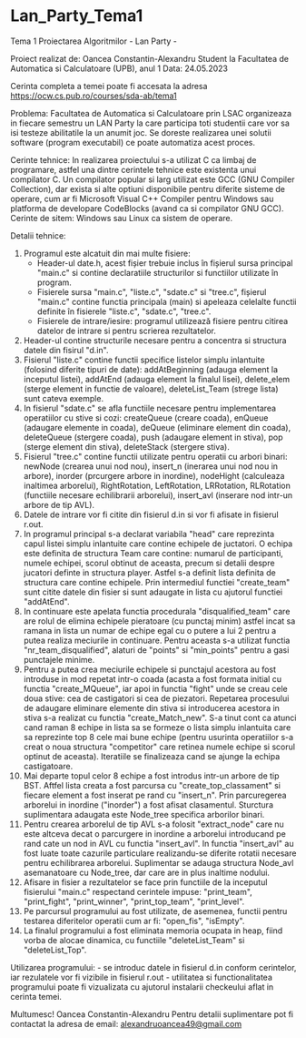 # Lan_Party_Tema1
Tema 1 Proiectarea Algoritmilor - Lan Party - 

Proiect realizat de: Oancea Constantin-Alexandru
Student la Facultatea de Automatica si Calculatoare (UPB), anul 1
Data: 24.05.2023

Cerinta completa a temei poate fi accesata la adresa https://ocw.cs.pub.ro/courses/sda-ab/tema1

Problema: Facultatea de Automatica si Calculatoare prin LSAC organizeaza in fiecare semestru un LAN Party la care participa toti studentii care vor sa isi testeze abilitatile la un anumit joc. Se doreste realizarea unei solutii software (program executabil) ce poate automatiza acest proces.

Cerinte tehnice:
  In realizarea proiectului s-a utilizat C ca limbaj de programare, astfel una dintre cerintele tehnice este  existenta unui compilator C. Un compilator popular si larg utilizat este GCC (GNU Compiler Collection), dar exista si alte optiuni disponibile pentru diferite sisteme de operare, cum ar fi Microsoft Visual C++ Compiler pentru Windows sau platforma de developare CodeBlocks (avand ca si compilator GNU GCC).
  Cerinte de sitem: Windows sau Linux ca sistem de operare.
 
 Detalii tehnice: 
   1. Programul este alcatuit din mai multe fisiere:
        - Header-ul date.h, acest fișier trebuie inclus în fișierul sursa principal "main.c" si contine declaratiile structurilor si functiilor utilizate în program.
        - Fisierele sursa "main.c", "liste.c", "sdate.c" si "tree.c", fișierul "main.c" contine functia principala (main) si apeleaza celelalte functii definite în fisierele "liste.c", "sdate.c", "tree.c". 
        - Fisierele de intrare/iesire: programul utilizează fisiere pentru citirea datelor de intrare si pentru scrierea rezultatelor.
   2. Header-ul contine structurile necesare pentru a concentra si structura datele din fisirul "d.in".
   3. Fisierul "liste.c" contine functii specifice listelor simplu inlantuite (folosind diferite tipuri de date): addAtBeginning (adauga element la inceputul listei), addAtEnd (adauga element la finalul lisei), delete_elem (sterge element in functie de valoare), deleteList_Team (strege lista) sunt cateva exemple.
   4. In fisierul "sdate.c" se afla functiile necesare pentru implementarea operatiilor cu stive si cozi: createQueue (creare coada), enQueue (adaugare elemente in coada), deQueue (eliminare element din coada), deleteQueue (stergere coada), push (adaugare element in stiva), pop (sterge element din stiva), deleteStack (stergere stiva).
   5. Fisierul "tree.c" contine functii utilizate pentru operatii cu arbori binari: newNode (crearea unui nod nou), insert_n (inerarea unui nod nou in arbore), inorder (prcurgere arbore in inordine), nodeHight (calculeaza inaltimea arborelui), RightRotation, LeftRotation, LRRotation, RLRotation (functiile necesare echilibrarii arborelui), insert_avl (inserare nod intr-un arbore de tip AVL).
   6. Datele de intrare vor fi citite din fisierul d.in si vor fi afisate in fisierul r.out. 
   7. In programul principal s-a declarat variabila "head" care reprezinta capul listei simplu inlantuite care contine echipele de juctatori. O echipa este definita de structura Team care contine: numarul de participanti, numele echipei, scorul obtinut de aceasta, precum si detalii despre jucatori definte in structura player. Astfel s-a definit lista definita de structura care contine echipele. Prin intermediul functiei "create_team" sunt citite datele din fisier si sunt adaugate in lista cu ajutorul functiei "addAtEnd".
   8. In continuare este apelata functia procedurala "disqualified_team" care are rolul de elimina echipele pieratoare (cu punctaj minim) astfel incat sa ramana in lista un numar de echipe egal cu o putere a lui 2 pentru a putea realiza meciurile in continuare. Pentru aceasta s-a utilizat functia "nr_team_disqualified", alaturi de "points" si "min_points" pentru a gasi punctajele minime.
   9. Pentru a putea crea meciurile echipele si punctajul acestora au fost introduse in mod repetat intr-o coada (acasta a fost formata initial cu functia "create_MQueue", iar apoi in functia "fight" unde se creau cele doua stive: cea de castigatori si cea de piezatori. Repetarea procesului de adaugare eliminare elemente din stiva si introducerea acestora in stiva s-a realizat cu functia "create_Match_new". S-a tinut cont ca atunci cand raman 8 echipe in lista sa se formeze o lista simplu inlantuita care sa reprezinte top 8 cele mai bune echipe (pentru usurinta operatiilor s-a creat o noua structura "competitor" care retinea numele echipe si scorul optinut de aceasta). Iteratiile se finalizeaza cand se ajunge la echipa castigatoare.
   10. Mai departe topul celor 8 echipe a fost introdus intr-un arbore de tip BST. Aftfel lista creata a fost parcursa cu "create_top_classament" si fiecare element a fost inserat pe rand cu "insert_n". Prin parcuregerea arborelui in inordine ("inorder") a fost afisat clasamentul. Sturctura suplimentara adaugata este Node_tree specifica arborilor binari.
   11. Pentru crearea arborelul de tip AVL s-a folosit "extract_node" care nu este altceva decat o parcurgere in inordine a arborelui introducand pe rand cate un nod in AVL cu functia "insert_avl". In functia "insert_avl" au fost luate toate cazurile particulare realizandu-se diferite rotatii necesare pentru echilibrarea arborelui. Suplimentar se adauga structura Node_avl asemanatoare cu Node_tree, dar care are in plus inaltime nodului.
   12. Afisare in fisier a rezultatelor se face prin functiile de la inceputul fisierului "main.c" respectand cerintele impuse: "print_team", "print_fight", "print_winner", "print_top_team", "print_level".
   13. Pe parcursul programului au fost utilizate, de asemenea, functii pentru testarea diferitelor operatii cum ar fi: "open_fis", "isEmpty".
   14. La finalul programului a fost eliminata memoria ocupata in heap, fiind vorba de alocae dinamica, cu functiile "deleteList_Team" si "deleteList_Top".
   
Utilizarea programului:
    - se introduc datele in fisierul d.in conform cerintelor, iar rezulatele vor fi vizibile in fisierul r.out
    - utilitatea si functionalitatea programului poate fi vizualizata cu ajutorul instalarii checkeului aflat in cerinta temei.
    
Multumesc!
Oancea Constantin-Alexandru
Pentru detalii suplimentare pot fi contactat la adresa de email: alexandruoancea49@gmail.com
